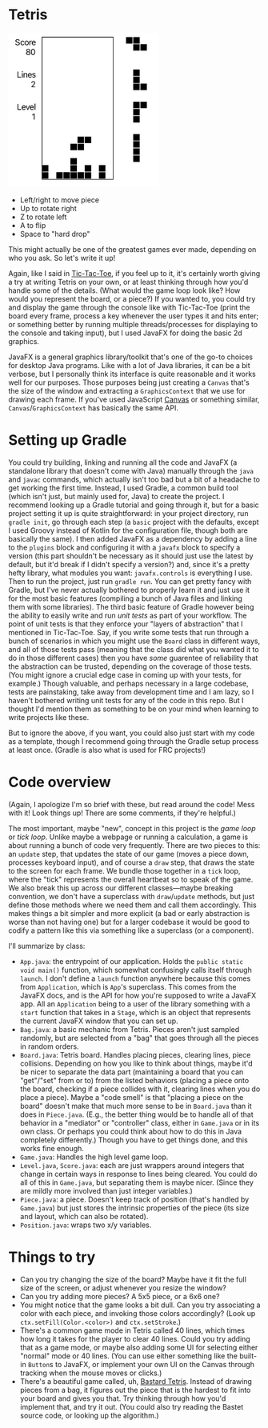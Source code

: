# Tetris

<img src="images/tetris.png" width=300>

- Left/right to move piece
- Up to rotate right
- Z to rotate left
- A to flip
- Space to "hard drop"

This might actually be one of the greatest games ever made, depending on who you ask. So let's write it up!

Again, like I said in [Tic-Tac-Toe](/notes/tictactoe.md), if you feel up to it, it's certainly worth giving a try at writing Tetris on your own, or at least thinking through how you'd handle some of the details. (What would the game loop look like? How would you represent the board, or a piece?) If you wanted to, you could try and display the game through the console like with Tic-Tac-Toe (print the board every frame, process a key whenever the user types it and hits enter; or something better by running multiple threads/processes for displaying to the console and taking input), but I used JavaFX for doing the basic 2d graphics.

JavaFX is a general graphics library/toolkit that's one of the go-to choices for desktop Java programs. Like with a lot of Java libraries, it can be a bit verbose, but I personally think its interface is quite reasonable and it works well for our purposes. Those purposes being just creating a `Canvas` that's the size of the window and extracting a `GraphicsContext` that we use for drawing each frame. If you've used JavaScript [Canvas](https://developer.mozilla.org/en-US/docs/Web/API/Canvas_API) or something similar, `Canvas`/`GraphicsContext` has basically the same API. 

# Setting up Gradle

You could try building, linking and running all the code and JavaFX (a standalone library that doesn't come with Java) manually through the `java` and `javac` commands, which actually isn't too bad but a bit of a headache to get working the first time. Instead, I used Gradle, a common build tool (which isn't just, but mainly used for, Java) to create the project. I recommend looking up a Gradle tutorial and going through it, but for a basic project setting it up is quite straightforward: in your project directory, run `gradle init`, go through each step (a `basic` project with the defaults, except I used Groovy instead of Kotlin for the configuration file, though both are basically the same). I then added JavaFX as a dependency by adding a line to the `plugins` block and configuring it with a `javafx` block to specify a version (this part shouldn't be necessary as it should just use the latest by default, but it'd break if I didn't specify a version?) and, since it's a pretty hefty library, what modules you want: `javafx.controls` is everything I use. Then to run the project, just run `gradle run`. You can get pretty fancy with Gradle, but I've never actually bothered to properly learn it and just use it for the most basic features (compiling a bunch of Java files and linking them with some libraries). The third basic feature of Gradle however being the ability to easily write and run _unit tests_ as part of your workflow. The point of unit tests is that they enforce your "layers of abstraction" that I mentioned in Tic-Tac-Toe. Say, if you write some tests that run through a bunch of scenarios in which you might use the `Board` class in different ways, and all of those tests pass (meaning that the class did what you wanted it to do in those different cases) then you have _some_ guarentee of reliability that the abstraction can be trusted, depending on the coverage of those tests. (You might ignore a crucial edge case in coming up with your tests, for example.) Though valuable, and perhaps necessary in a large codebase, tests are painstaking, take away from development time and I am lazy, so I haven't bothered writing unit tests for any of the code in this repo. But I thought I'd mention them as something to be on your mind when learning to write projects like these.

But to ignore the above, if you want, you could also just start with my code as a template, though I recommend going through the Gradle setup process at least once. (Gradle is also what is used for FRC projects!)

# Code overview

(Again, I apologize I'm so brief with these, but read around the code! Mess with it! Look things up! There are some comments, if they're helpful.)

The most important, maybe "new", concept in this project is the _game loop_ or _tick loop_. Unlike maybe a webpage or running a calculation, a game is about running a bunch of code very frequently. There are two pieces to this: an `update` step, that updates the state of our game (moves a piece down, processes keyboard input), and of course a `draw` step, that draws the state to the screen for each frame. We bundle those together in a `tick` loop, where the "tick" represents the overall heartbeat so to speak of the game. We also break this up across our different classes—maybe breaking convention, we don't have a superclass with `draw`/`update` methods, but just define those methods where we need them and call them accordingly. This makes things a bit simpler and more explicit (a bad or early abstraction is worse than not having one) but for a larger codebase it would be good to codify a pattern like this via something like a superclass (or a component).

I'll summarize by class:
 - `App.java`: the entrypoint of our application. Holds the `public static void main()` function, which somewhat confusingly calls itself through `launch`. I don't define a `launch` function anywhere because this comes from `Application`, which is `App`'s superclass. This comes from the JavaFX docs, and is the API for how you're supposed to write a JavaFX app. All an `Application` being to a user of the library something with a `start` function that takes in a `Stage`, which is an object that represents the current JavaFX window that you can set up.
  - `Bag.java`: a basic mechanic from Tetris. Pieces aren't just sampled randomly, but are selected from a "bag" that goes through all the pieces in random orders.
  - `Board.java`: Tetris board. Handles placing pieces, clearing lines, piece collisions. Depending on how you like to think about things, maybe it'd be nicer to separate the data part (maintaining a board that you can "get"/"set" from or to) from the listed behaviors (placing a piece onto the board, checking if a piece collides with it, clearing lines when you do place a piece). Maybe a "code smell" is that "placing a piece on the board" doesn't make that much more sense to be in `Board.java` than it does in `Piece.java`.  (E.g., the better thing would be to handle all of that behavior in a "mediator" or "controller" class, either in `Game.java` or in its own class. Or perhaps you could think about how to do this in Java completely differently.) Though you have to get things done, and this works fine enough.
  - `Game.java`: Handles the high level game loop.
  - `Level.java`, `Score.java`: each are just wrappers around integers that change in certain ways in response to lines being cleared. You could do all of this in `Game.java`, but separating them is maybe nicer. (Since they are mildly more involved than just integer variables.) 
  - `Piece.java`: a piece. Doesn't keep track of position (that's handled by `Game.java`) but just stores the intrinsic properties of the piece (its size and layout, which can also be rotated).
  - `Position.java`: wraps two x/y variables.

# Things to try

- Can you try changing the size of the board? Maybe have it fit the full size of the screen, or adjust whenever you resize the window?
- Can you try adding more pieces? A 5x5 piece, or a 6x6 one?
- You might notice that the game looks a bit dull. Can you try associating a color with each piece, and invoking those colors accordingly? (Look up `ctx.setFill(Color.<color>)` and `ctx.setStroke`.)
- There's a common game mode in Tetris called 40 lines, which times how long it takes for the player to clear 40 lines. Could you try adding that as a game mode, or maybe also adding some UI for selecting either "normal" mode or 40 lines. (You can use either something like the built-in `Button`s to JavaFX, or implement your own UI on the Canvas through tracking when the mouse moves or clicks.)
- There's a beautiful game called, uh, [Bastard Tetris](https://tetris.fandom.com/wiki/Bastard_Tetris). Instead of drawing pieces from a bag, it figures out the piece that is the hardest to fit into your board and gives you that. Try thinking through how you'd implement that, and try it out. (You could also try reading the Bastet source code, or looking up the algorithm.)
